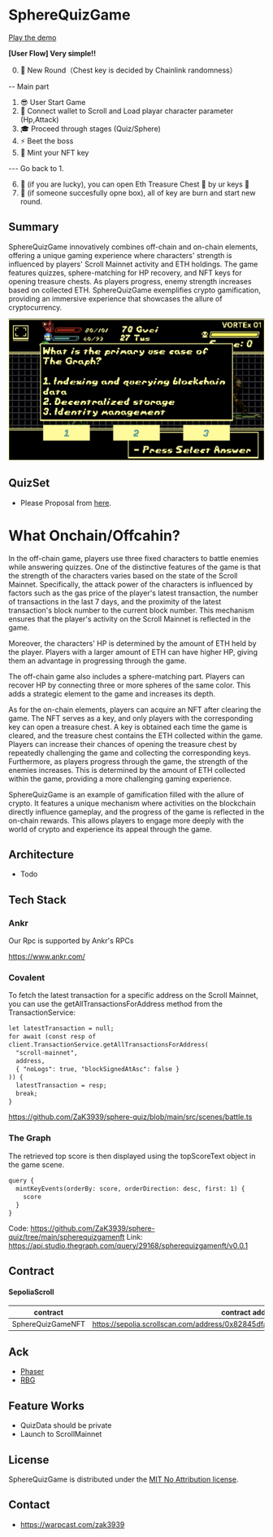 # SphereQuizGame

[Play the demo](https://sphere-quiz.vercel.app/)

**[User Flow] Very simple!!**

0. 🎁 New Round（Chest key is decided by Chainlink randomness）

-- Main part

1. 😎 User Start Game
2. 👛 Connect wallet to Scroll and Load playar character parameter (Hp,Attack)
3. 🎓 Proceed through stages (Quiz/Sphere)
4. ⚡️ Beet the boss
5. 🔑 Mint your NFT key

--- Go back to 1.

6. 🎉 (if you are lucky), you can open Eth Treasure Chest 🎁 by ur keys 🔑
7. 🏯 (if someone succesfully opne box), all of key are burn and start new round.

## Summary

SphereQuizGame innovatively combines off-chain and on-chain elements, offering a unique gaming experience where characters' strength is influenced by players' Scroll Mainnet activity and ETH holdings. The game features quizzes, sphere-matching for HP recovery, and NFT keys for opening treasure chests. As players progress, enemy strength increases based on collected ETH. SphereQuizGame exemplifies crypto gamification, providing an immersive experience that showcases the allure of cryptocurrency.

![OGP](quizPart.png)

## QuizSet

- Please Proposal from [here](https://forms.gle/AUJ8YaX9wsexi8ie7).

# What Onchain/Offcahin?

In the off-chain game, players use three fixed characters to battle enemies while answering quizzes. One of the distinctive features of the game is that the strength of the characters varies based on the state of the Scroll Mainnet. Specifically, the attack power of the characters is influenced by factors such as the gas price of the player's latest transaction, the number of transactions in the last 7 days, and the proximity of the latest transaction's block number to the current block number. This mechanism ensures that the player's activity on the Scroll Mainnet is reflected in the game.

Moreover, the characters' HP is determined by the amount of ETH held by the player. Players with a larger amount of ETH can have higher HP, giving them an advantage in progressing through the game.

The off-chain game also includes a sphere-matching part. Players can recover HP by connecting three or more spheres of the same color. This adds a strategic element to the game and increases its depth.

As for the on-chain elements, players can acquire an NFT after clearing the game. The NFT serves as a key, and only players with the corresponding key can open a treasure chest. A key is obtained each time the game is cleared, and the treasure chest contains the ETH collected within the game. Players can increase their chances of opening the treasure chest by repeatedly challenging the game and collecting the corresponding keys. Furthermore, as players progress through the game, the strength of the enemies increases. This is determined by the amount of ETH collected within the game, providing a more challenging gaming experience.

SphereQuizGame is an example of gamification filled with the allure of crypto. It features a unique mechanism where activities on the blockchain directly influence gameplay, and the progress of the game is reflected in the on-chain rewards. This allows players to engage more deeply with the world of crypto and experience its appeal through the game.

## Architecture

- Todo

## Tech Stack

### Ankr

Our Rpc is supported by Ankr's RPCs

https://www.ankr.com/

### Covalent

To fetch the latest transaction for a specific address on the Scroll Mainnet, you can use the getAllTransactionsForAddress method from the TransactionService:

```
let latestTransaction = null;
for await (const resp of client.TransactionService.getAllTransactionsForAddress(
  "scroll-mainnet",
  address,
  { "noLogs": true, "blockSignedAtAsc": false }
)) {
  latestTransaction = resp;
  break;
}
```

https://github.com/ZaK3939/sphere-quiz/blob/main/src/scenes/battle.ts

### The Graph

The retrieved top score is then displayed using the topScoreText object in the game scene.

```
query {
  mintKeyEvents(orderBy: score, orderDirection: desc, first: 1) {
    score
  }
}
```

Code: https://github.com/ZaK3939/sphere-quiz/tree/main/spherequizgamenft
Link: https://api.studio.thegraph.com/query/29168/spherequizgamenft/v0.0.1

## Contract

#### SepoliaScroll

| contract          | contract address                                                                  |
| ----------------- | --------------------------------------------------------------------------------- |
| SphereQuizGameNFT | https://sepolia.scrollscan.com/address/0x82845dfa6d2185547480372eedf213d4c2976da3 |

## Ack

- [Phaser](https://phaser.io/)
- [RBG](https://github.com/Osmose/RBG/)

## Feature Works

- QuizData should be private
- Launch to ScrollMainnet

## License

SphereQuizGame is distributed under the [MIT No Attribution license](LICENSE).

## Contact

- https://warpcast.com/zak3939
